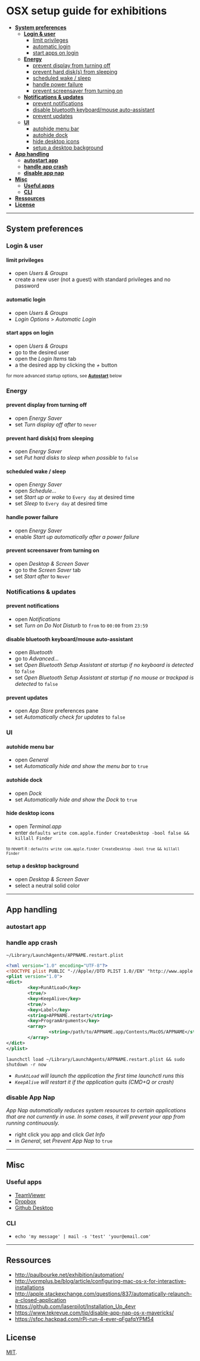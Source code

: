 # OSX setup guide for exhibitions

+ **[System preferences](#system-preferences)**
  + **[Login & user](#login--user)**
    + [limit privileges](#limit-privileges)
    + [automatic login](#automatic-login)
    + [start apps on login](#start-apps-on-login)
  + **[Energy](#energy)**
    + [prevent display from turning off](#prevent-display-from-turning-off)
    + [prevent hard disk(s) from sleeping](#prevent-hard-disks-from-sleeping)
    + [scheduled wake / sleep](#scheduled-wake--sleep)
    + [handle power failure](#handle-power-failure)
    + [prevent screensaver from turning on](#prevent-screensaver-from-turning-on)
  + **[Notifications & updates](#notifications--updates)**
    + [prevent notifications](#prevent-notifications)
    + [disable bluetooth keyboard/mouse auto-assistant](#disable-bluetooth-keyboardmouse-auto-assistant)
    + [prevent updates](#prevent-updates)
  + **[UI](#ui)**
    + [autohide menu bar](#autohide-menu-bar)
    + [autohide dock](#autohide-dock)
    + [hide desktop icons](#hide-desktop-icons)
    + [setup a desktop background](#setup-a-desktop-background)
+ **[App handling](#app-handling)**
  + **[autostart app](#autostart-app)**
  + **[handle app crash](#handle-app-crash)**
  + **[disable app nap](#disable-app-nap)**
+ **[Misc](#misc)**
  + **[Useful apps](#useful-apps)**
  + **[CLI](#cli)**
+ **[Ressources](#ressources)**
+ **[License](#license)**




--- 

## System preferences

### Login & user

#### limit privileges
+ open _Users & Groups_
+ create a new user (not a guest) with standard privileges and no password

#### automatic login
+ open _Users & Groups_
+ _Login Options_ > _Automatic Login_

#### start apps on login
+ open _Users & Groups_
+ go to the desired user
+ open the _Login Items_ tab
+ a the desired app by clicking the _+_ button

<sup>for more advanced startup options, see **[Autostart](autostart)** below</sup>

### Energy

#### prevent display from turning off
+ open _Energy Saver_
+ set _Turn display off after_ to `never`

#### prevent hard disk(s) from sleeping
+ open _Energy Saver_
+ set _Put hard disks to sleep when possible_ to `false`

#### scheduled wake / sleep
+ open _Energy Saver_
+ open _Schedule..._
+ set _Start up or wake_ to `Every day` at desired time
+ set _Sleep_ to `Every day` at desired time

#### handle power failure
+ open _Energy Saver_
+ enable _Start up automatically after a power failure_

#### prevent screensaver from turning on
+ open _Desktop & Screen Saver_
+ go to the _Screen Saver_ tab
+ set _Start after_ to `Never`

### Notifications & updates

#### prevent notifications
+ open _Notifications_
+ set _Turn on Do Not Disturb_ to `from` to `00:00` from `23:59`

#### disable bluetooth keyboard/mouse auto-assistant
+ open _Bluetooth_
+ go to _Advanced..._
+ set _Open Bluetooth Setup Assistant at startup if no keyboard is detected_ to `false`
+ set _Open Bluetooth Setup Assistant at startup if no mouse or trackpad is detected_ to `false`

#### prevent updates
+ open _App Store_ preferences pane
+ set _Automatically check for updates_ to `false`

### UI

#### autohide menu bar
+ open _General_
+ set _Automatically hide and show the menu bar_ to `true`

#### autohide dock
+ open _Dock_
+ set _Automatically hide and show the Dock_ to `true`

#### hide desktop icons
+ open _Terminal.app_
+ enter `defaults write com.apple.finder CreateDesktop -bool false && killall Finder`

<sup>to revert it : `defaults write com.apple.finder CreateDesktop -bool true && killall Finder`</sup>

#### setup a desktop background
+ open _Desktop & Screen Saver_
+ select a neutral solid color

---
## App handling

### autostart app

### handle app crash
`~/Library/LaunchAgents/APPNAME.restart.plist`
```xml
<?xml version="1.0" encoding="UTF-8"?>
<!DOCTYPE plist PUBLIC "-//Apple//DTD PLIST 1.0//EN" "http://www.apple.com/DTDs/PropertyList-1.0.dtd">
<plist version="1.0">
<dict>
        <key>RunAtLoad</key>  
        <true/>  
        <key>KeepAlive</key>
        <true/>
        <key>Label</key>
        <string>APPNAME.restart</string>
        <key>ProgramArguments</key>
        <array>
                <string>/path/to/APPNAME.app/Contents/MacOS/APPNAME</string>
        </array>
</dict>
</plist>
```

`launchctl load ~/Library/LaunchAgents/APPNAME.restart.plist && sudo shutdown -r now
`

+ _`RunAtLoad` will launch the application the first time launchctl runs this_
+ _`KeepAlive` will restart it if the application quits (CMD+Q or crash)_

### disable App Nap
_App Nap automatically reduces system resources to certain applications that are not currently in use. In some cases, it will prevent your app from running continuously._
+ right click you app and click _Get Info_
+ in _General_, set _Prevent App Nap_ to `true`

---
## Misc

### Useful apps
+ [TeamViewer](https://www.teamviewer.com/)
+ [Dropbox](https://www.dropbox.com/)
+ [Github Desktop]()

### CLI
+ `echo 'my message' | mail -s 'test' 'your@email.com'`

---
## Ressources
+ http://paulbourke.net/exhibition/automation/
+ http://vormplus.be/blog/article/configuring-mac-os-x-for-interactive-installations
+ http://apple.stackexchange.com/questions/837/automatically-relaunch-a-closed-application
+ https://github.com/laserpilot/Installation_Up_4evr
+ https://www.tekrevue.com/tip/disable-app-nap-os-x-mavericks/
+ https://sfpc.hackpad.com/rPi-run-4-ever-qFgafqYPM54

## License
[MIT](https://tldrlegal.com/license/mit-license).
